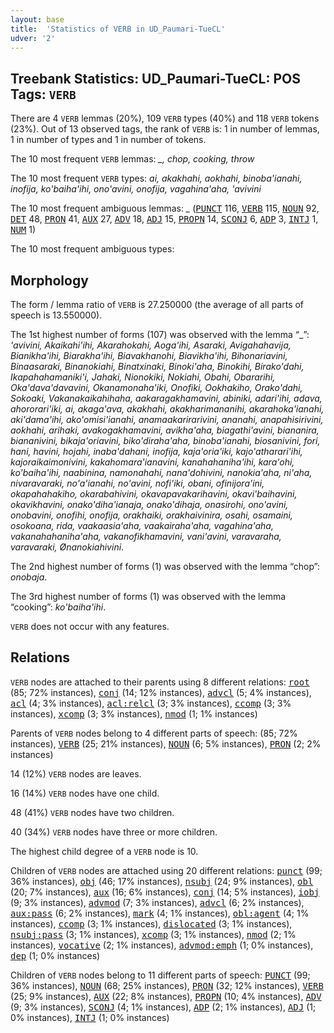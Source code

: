 ```yaml
---
layout: base
title:  'Statistics of VERB in UD_Paumari-TueCL'
udver: '2'
---
```


## Treebank Statistics: UD_Paumari-TueCL: POS Tags: `VERB`

There are 4 `VERB` lemmas (20%), 109 `VERB` types (40%) and 118 `VERB` tokens (23%).
Out of 13 observed tags, the rank of `VERB` is: 1 in number of lemmas, 1 in number of types and 1 in number of tokens.

The 10 most frequent `VERB` lemmas: <em>_, chop, cooking, throw</em>

The 10 most frequent `VERB` types:  <em>ai, akakhahi, aokhahi, binoba'ianahi, inofija, ko'baiha'ihi, ono'avini, onofija, vagahina'aha, 'avivini</em>

The 10 most frequent ambiguous lemmas: <em>_</em> (<tt><a href="pad_tuecl-pos-PUNCT.html">PUNCT</a></tt> 116, <tt><a href="pad_tuecl-pos-VERB.html">VERB</a></tt> 115, <tt><a href="pad_tuecl-pos-NOUN.html">NOUN</a></tt> 92, <tt><a href="pad_tuecl-pos-DET.html">DET</a></tt> 48, <tt><a href="pad_tuecl-pos-PRON.html">PRON</a></tt> 41, <tt><a href="pad_tuecl-pos-AUX.html">AUX</a></tt> 27, <tt><a href="pad_tuecl-pos-ADV.html">ADV</a></tt> 18, <tt><a href="pad_tuecl-pos-ADJ.html">ADJ</a></tt> 15, <tt><a href="pad_tuecl-pos-PROPN.html">PROPN</a></tt> 14, <tt><a href="pad_tuecl-pos-SCONJ.html">SCONJ</a></tt> 6, <tt><a href="pad_tuecl-pos-ADP.html">ADP</a></tt> 3, <tt><a href="pad_tuecl-pos-INTJ.html">INTJ</a></tt> 1, <tt><a href="pad_tuecl-pos-NUM.html">NUM</a></tt> 1)

The 10 most frequent ambiguous types:  



## Morphology

The form / lemma ratio of `VERB` is 27.250000 (the average of all parts of speech is 13.550000).

The 1st highest number of forms (107) was observed with the lemma “_”: <em>'avivini, Akaikahi'ihi, Akarahokahi, Aoga'ihi, Asaraki, Avigahahavija, Bianikha'ihi, Biarakha'ihi, Biavakhanohi, Biavikha'ihi, Bihonariavini, Binaasaraki, Binanokiahi, Binatxinaki, Binoki'aha, Binokihi, Birako'dahi, Ikapahahamaniki'i, Jahaki, Nionokiki, Nokiahi, Obahi, Obararihi, Oka'dava'davavini, Okanamonaha'iki, Onofiki, Ookhakiho, Orako'dahi, Sokoaki, Vakanakaikahihaha, aakaragakhamavini, abiniki, adari'ihi, adava, ahororari'iki, ai, akaga'ava, akakhahi, akakharimananihi, akarahoka'ianahi, aki'dama'ihi, ako'omisi'ianahi, anamaakarirarivini, ananahi, anapahisirivini, aokhahi, arihaki, avakogakhamavini, avikha'aha, biagathi'avini, biananira, biananivini, bikaja'oriavini, biko'diraha'aha, binoba'ianahi, biosanivini, fori, hani, havini, hojahi, inaba'dahani, inofija, kaja'oria'iki, kajo'atharari'ihi, kajoraikaimonivini, kakahomara'ianavini, kanahahaniha'ihi, kara'ohi, ko'baiha'ihi, naabinina, namonahahi, nana'dohivini, nanokia'aha, ni'aha, nivaravaraki, no'a'ianahi, no'avini, nofi'iki, obani, ofinijora'ini, okapahahakiho, okarabahivini, okavapavakarihavini, okavi'baihavini, okavikhavini, onako'diha'ianaja, onako'dihaja, onasirohi, ono'avini, onobavini, onofihi, onofija, orakhaiki, orakhaivinira, osahi, osamaini, osokoana, rida, vaakaasia'aha, vaakairaha'aha, vagahina'aha, vakanahahaniha'aha, vakanofikhamavini, vani'avini, varavaraha, varavaraki, Ønanokiahivini</em>.

The 2nd highest number of forms (1) was observed with the lemma “chop”: <em>onobaja</em>.

The 3rd highest number of forms (1) was observed with the lemma “cooking”: <em>ko'baiha'ihi</em>.

`VERB` does not occur with any features.


## Relations

`VERB` nodes are attached to their parents using 8 different relations: <tt><a href="pad_tuecl-dep-root.html">root</a></tt> (85; 72% instances), <tt><a href="pad_tuecl-dep-conj.html">conj</a></tt> (14; 12% instances), <tt><a href="pad_tuecl-dep-advcl.html">advcl</a></tt> (5; 4% instances), <tt><a href="pad_tuecl-dep-acl.html">acl</a></tt> (4; 3% instances), <tt><a href="pad_tuecl-dep-acl-relcl.html">acl:relcl</a></tt> (3; 3% instances), <tt><a href="pad_tuecl-dep-ccomp.html">ccomp</a></tt> (3; 3% instances), <tt><a href="pad_tuecl-dep-xcomp.html">xcomp</a></tt> (3; 3% instances), <tt><a href="pad_tuecl-dep-nmod.html">nmod</a></tt> (1; 1% instances)

Parents of `VERB` nodes belong to 4 different parts of speech:  (85; 72% instances), <tt><a href="pad_tuecl-pos-VERB.html">VERB</a></tt> (25; 21% instances), <tt><a href="pad_tuecl-pos-NOUN.html">NOUN</a></tt> (6; 5% instances), <tt><a href="pad_tuecl-pos-PRON.html">PRON</a></tt> (2; 2% instances)

14 (12%) `VERB` nodes are leaves.

16 (14%) `VERB` nodes have one child.

48 (41%) `VERB` nodes have two children.

40 (34%) `VERB` nodes have three or more children.

The highest child degree of a `VERB` node is 10.

Children of `VERB` nodes are attached using 20 different relations: <tt><a href="pad_tuecl-dep-punct.html">punct</a></tt> (99; 36% instances), <tt><a href="pad_tuecl-dep-obj.html">obj</a></tt> (46; 17% instances), <tt><a href="pad_tuecl-dep-nsubj.html">nsubj</a></tt> (24; 9% instances), <tt><a href="pad_tuecl-dep-obl.html">obl</a></tt> (20; 7% instances), <tt><a href="pad_tuecl-dep-aux.html">aux</a></tt> (16; 6% instances), <tt><a href="pad_tuecl-dep-conj.html">conj</a></tt> (14; 5% instances), <tt><a href="pad_tuecl-dep-iobj.html">iobj</a></tt> (9; 3% instances), <tt><a href="pad_tuecl-dep-advmod.html">advmod</a></tt> (7; 3% instances), <tt><a href="pad_tuecl-dep-advcl.html">advcl</a></tt> (6; 2% instances), <tt><a href="pad_tuecl-dep-aux-pass.html">aux:pass</a></tt> (6; 2% instances), <tt><a href="pad_tuecl-dep-mark.html">mark</a></tt> (4; 1% instances), <tt><a href="pad_tuecl-dep-obl-agent.html">obl:agent</a></tt> (4; 1% instances), <tt><a href="pad_tuecl-dep-ccomp.html">ccomp</a></tt> (3; 1% instances), <tt><a href="pad_tuecl-dep-dislocated.html">dislocated</a></tt> (3; 1% instances), <tt><a href="pad_tuecl-dep-nsubj-pass.html">nsubj:pass</a></tt> (3; 1% instances), <tt><a href="pad_tuecl-dep-xcomp.html">xcomp</a></tt> (3; 1% instances), <tt><a href="pad_tuecl-dep-nmod.html">nmod</a></tt> (2; 1% instances), <tt><a href="pad_tuecl-dep-vocative.html">vocative</a></tt> (2; 1% instances), <tt><a href="pad_tuecl-dep-advmod-emph.html">advmod:emph</a></tt> (1; 0% instances), <tt><a href="pad_tuecl-dep-dep.html">dep</a></tt> (1; 0% instances)

Children of `VERB` nodes belong to 11 different parts of speech: <tt><a href="pad_tuecl-pos-PUNCT.html">PUNCT</a></tt> (99; 36% instances), <tt><a href="pad_tuecl-pos-NOUN.html">NOUN</a></tt> (68; 25% instances), <tt><a href="pad_tuecl-pos-PRON.html">PRON</a></tt> (32; 12% instances), <tt><a href="pad_tuecl-pos-VERB.html">VERB</a></tt> (25; 9% instances), <tt><a href="pad_tuecl-pos-AUX.html">AUX</a></tt> (22; 8% instances), <tt><a href="pad_tuecl-pos-PROPN.html">PROPN</a></tt> (10; 4% instances), <tt><a href="pad_tuecl-pos-ADV.html">ADV</a></tt> (9; 3% instances), <tt><a href="pad_tuecl-pos-SCONJ.html">SCONJ</a></tt> (4; 1% instances), <tt><a href="pad_tuecl-pos-ADP.html">ADP</a></tt> (2; 1% instances), <tt><a href="pad_tuecl-pos-ADJ.html">ADJ</a></tt> (1; 0% instances), <tt><a href="pad_tuecl-pos-INTJ.html">INTJ</a></tt> (1; 0% instances)

